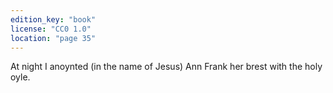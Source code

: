 ```yaml
---
edition_key: "book"
license: "CC0 1.0"
location: "page 35"
---
```

At night I anoynted
(in the name of Jesus) Ann Frank her brest with the holy oyle.
